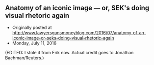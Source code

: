 ## Anatomy of an iconic image — or, SEK's doing visual rhetoric again

 * Originally posted at http://www.lawyersgunsmoneyblog.com/2016/07/anatomy-of-an-iconic-image-or-seks-doing-visual-rhetoric-again
 * Monday, July 11, 2016

(EDITED: I stole it from Erik now. Actual credit goes to Jonathan Bachman/Reuters.)